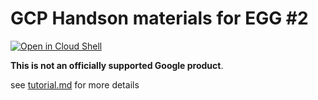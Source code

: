 # GCP Handson materials for EGG #2

[![Open in Cloud Shell](https://gstatic.com/cloudssh/images/open-btn.png)](https://ssh.cloud.google.com/cloudshell/open?cloudshell_git_repo=https://github.com/GoogleCloudPlatform/gcp-getting-started-lab-jp&cloudshell_working_dir=gaming/egg2-2&cloudshell_tutorial=tutorial.md)

**This is not an officially supported Google product**.

see [tutorial.md](tutorial.md) for more details
